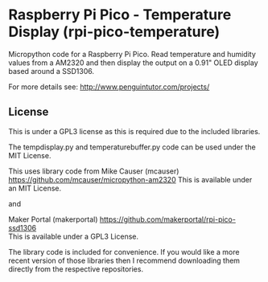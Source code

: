 # Raspberry Pi Pico - Temperature Display (rpi-pico-temperature)
Micropython code for a Raspberry Pi Pico. Read temperature and humidity values from a AM2320 and then display the output on a 0.91" OLED display based around a SSD1306.

For more details see:
http://www.penguintutor.com/projects/

## License
This is under a GPL3 license as this is required due to the included libraries.

The tempdisplay.py and temperaturebuffer.py code can be used under the MIT License.

This uses library code from Mike Causer (mcauser) 
https://github.com/mcauser/micropython-am2320 
This is available under an MIT License.

and

Maker Portal (makerportal)
https://github.com/makerportal/rpi-pico-ssd1306  
This is available under a GPL3 License.

The library code is included for convenience. If you would like a more recent version of those libraries then I recommend downloading them directly from the respective repositories.

